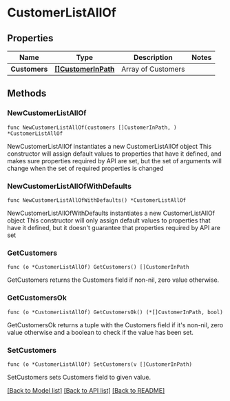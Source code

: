 # CustomerListAllOf

## Properties

Name | Type | Description | Notes
------------ | ------------- | ------------- | -------------
**Customers** | [**[]CustomerInPath**](CustomerInPath.md) | Array of Customers | 

## Methods

### NewCustomerListAllOf

`func NewCustomerListAllOf(customers []CustomerInPath, ) *CustomerListAllOf`

NewCustomerListAllOf instantiates a new CustomerListAllOf object
This constructor will assign default values to properties that have it defined,
and makes sure properties required by API are set, but the set of arguments
will change when the set of required properties is changed

### NewCustomerListAllOfWithDefaults

`func NewCustomerListAllOfWithDefaults() *CustomerListAllOf`

NewCustomerListAllOfWithDefaults instantiates a new CustomerListAllOf object
This constructor will only assign default values to properties that have it defined,
but it doesn't guarantee that properties required by API are set

### GetCustomers

`func (o *CustomerListAllOf) GetCustomers() []CustomerInPath`

GetCustomers returns the Customers field if non-nil, zero value otherwise.

### GetCustomersOk

`func (o *CustomerListAllOf) GetCustomersOk() (*[]CustomerInPath, bool)`

GetCustomersOk returns a tuple with the Customers field if it's non-nil, zero value otherwise
and a boolean to check if the value has been set.

### SetCustomers

`func (o *CustomerListAllOf) SetCustomers(v []CustomerInPath)`

SetCustomers sets Customers field to given value.



[[Back to Model list]](../README.md#documentation-for-models) [[Back to API list]](../README.md#documentation-for-api-endpoints) [[Back to README]](../README.md)


